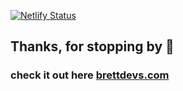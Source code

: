 [![Netlify Status](https://api.netlify.com/api/v1/badges/fddb3fc1-ca3a-4c4f-83ef-3045eeb81d4c/deploy-status)](https://app.netlify.com/sites/jovial-wozniak-724268/deploys)

## Thanks, for stopping by 🤘



### check it out here [brettdevs.com](https://brettdevs.com)
